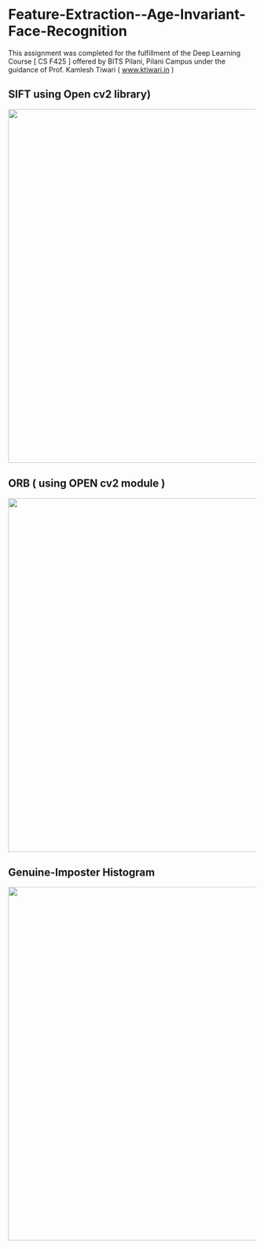 # Feature-Extraction--Age-Invariant-Face-Recognition

This assignment was completed for the fulfillment of the Deep Learning Course [ CS F425 ] offered by BITS Pilani, Pilani Campus under the guidance of Prof. Kamlesh Tiwari ( www.ktiwari.in )

## SIFT using Open cv2 library)
<img src="![image](https://user-images.githubusercontent.com/66863370/167271266-c8cc65a0-cef3-45bf-8c22-eb2e4ede5afd.png)
" width ="1720" height="720"/>

## ORB ( using OPEN cv2 module )
<img src="![image](https://user-images.githubusercontent.com/66863370/167271303-ee98444c-db2c-4500-82c1-59de6b395e62.png)
" width ="1720" height="720"/>


## Genuine-Imposter Histogram
<img src="![image](https://user-images.githubusercontent.com/66863370/167271349-ee10407e-2aa8-4c97-ac80-7dcea1dcb55e.png)
" width ="1720" height="720"/>

